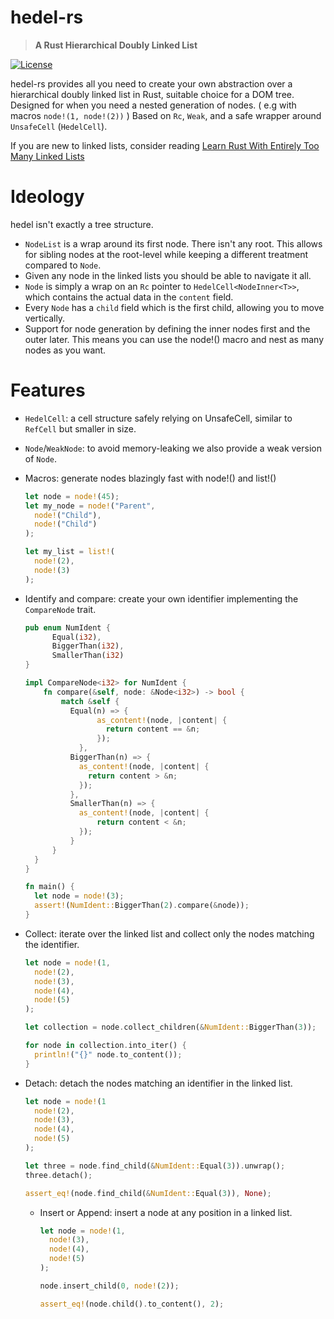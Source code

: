 
# hedel-rs

> **A Rust Hierarchical Doubly Linked List**

[![License](https://img.shields.io/badge/licence-GPL3.0-blue)](LICENSE-GPL)

hedel-rs provides all you need to create your own abstraction over a
hierarchical doubly linked list in Rust, suitable choice for a DOM tree.
Designed for when you need a nested generation of nodes. ( e.g with macros ```node!(1, node!(2))``` )
Based on `Rc`, `Weak`, and a safe wrapper around `UnsafeCell` (`HedelCell`).

If you are new to linked lists, consider reading [Learn Rust With Entirely Too Many Linked Lists](https://rust-unofficial.github.io/too-many-lists/)

# Ideology

hedel isn't exactly a tree structure.

- `NodeList` is a wrap around its first node. There isn't any root. This allows for
  sibling nodes at the root-level while keeping a different treatment compared to `Node`.
- Given any node in the linked lists you should be able to navigate it all.
- `Node` is simply a wrap on an `Rc` pointer to `HedelCell<NodeInner<T>>`, which contains the actual data in the `content` field.
- Every `Node` has a `child` field which is the first child, allowing you to move vertically.
- Support for node generation by defining the inner nodes first and the outer later.
  This means you can use the node!() macro and nest as many nodes as you want.

# Features

- `HedelCell`: a cell structure safely relying on UnsafeCell, similar to `RefCell` but smaller in size.
- `Node`/`WeakNode`: to avoid memory-leaking we also provide a weak version of `Node`.
- Macros: generate nodes blazingly fast with node!() and list!()
  
  ```rust
  let node = node!(45);
  let my_node = node!("Parent",
    node!("Child"),
    node!("Child")
  );

  let my_list = list!(
    node!(2),
    node!(3)
  );
  ```
  
- Identify and compare: create your own identifier implementing the `CompareNode` trait.

  ```rust
  pub enum NumIdent {
        Equal(i32),
        BiggerThan(i32),
        SmallerThan(i32)
  }
  
  impl CompareNode<i32> for NumIdent {
      fn compare(&self, node: &Node<i32>) -> bool {
          match &self {
            Equal(n) => {
                  as_content!(node, |content| {
                    return content == &n;
                  });
              },
            BiggerThan(n) => {
              as_content!(node, |content| {
                return content > &n;
              });
            },
            SmallerThan(n) => {
              as_content!(node, |content| {
                  return content < &n;
              });
            }
        }
    }
  }
  
  fn main() {
    let node = node!(3);
    assert!(NumIdent::BiggerThan(2).compare(&node));
  }  
  ```
- Collect: iterate over the linked list and collect
  only the nodes matching the identifier.
  ```rust
  let node = node!(1,
    node!(2),
    node!(3),
    node!(4),
    node!(5)
  );
  
  let collection = node.collect_children(&NumIdent::BiggerThan(3));
  
  for node in collection.into_iter() {
    println!("{}" node.to_content());
  }
  ```
  
- Detach: detach the nodes matching an identifier in the linked list.
  ```rust
  let node = node!(1
    node!(2),
    node!(3),
    node!(4),
    node!(5)
  );

  let three = node.find_child(&NumIdent::Equal(3)).unwrap();
  three.detach();

  assert_eq!(node.find_child(&NumIdent::Equal(3)), None);
  ```
  - Insert or Append: insert a node at any position in a linked list.
    ```rust
    let node = node!(1,
      node!(3),
      node!(4),
      node!(5)
    );

    node.insert_child(0, node!(2));

    assert_eq!(node.child().to_content(), 2);
    ```
